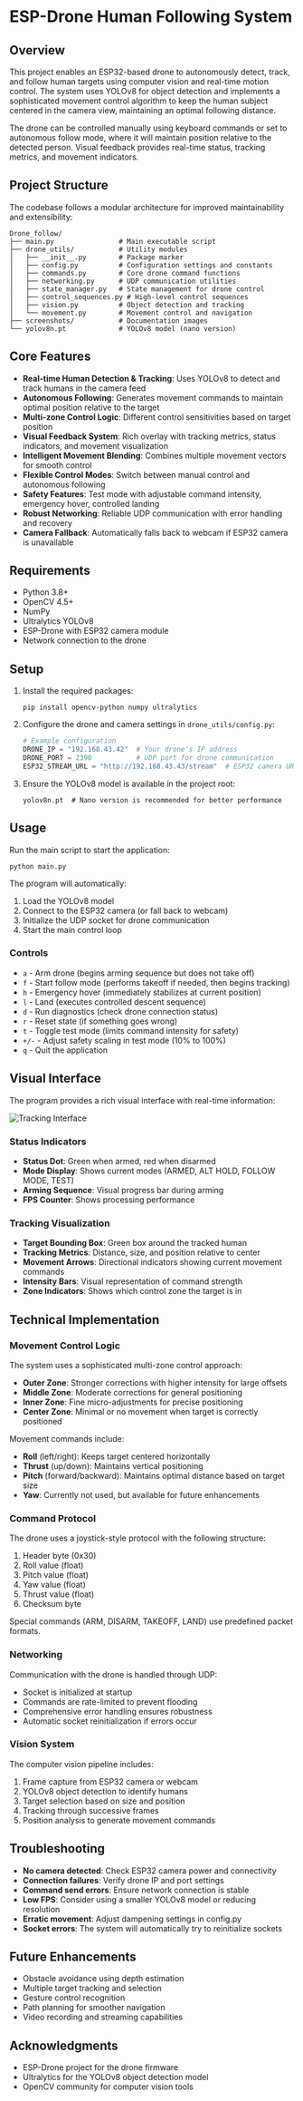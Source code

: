 # ESP-Drone Human Following System


## Overview

This project enables an ESP32-based drone to autonomously detect, track, and follow human targets using computer vision and real-time motion control. The system uses YOLOv8 for object detection and implements a sophisticated movement control algorithm to keep the human subject centered in the camera view, maintaining an optimal following distance.

The drone can be controlled manually using keyboard commands or set to autonomous follow mode, where it will maintain position relative to the detected person. Visual feedback provides real-time status, tracking metrics, and movement indicators.

## Project Structure

The codebase follows a modular architecture for improved maintainability and extensibility:

```
Drone_follow/
├── main.py                # Main executable script
├── drone_utils/           # Utility modules
│   ├── __init__.py        # Package marker
│   ├── config.py          # Configuration settings and constants
│   ├── commands.py        # Core drone command functions
│   ├── networking.py      # UDP communication utilities
│   ├── state_manager.py   # State management for drone control
│   ├── control_sequences.py # High-level control sequences
│   ├── vision.py          # Object detection and tracking
│   └── movement.py        # Movement control and navigation
├── screenshots/           # Documentation images
└── yolov8n.pt             # YOLOv8 model (nano version)
```

## Core Features

- **Real-time Human Detection & Tracking**: Uses YOLOv8 to detect and track humans in the camera feed
- **Autonomous Following**: Generates movement commands to maintain optimal position relative to the target
- **Multi-zone Control Logic**: Different control sensitivities based on target position
- **Visual Feedback System**: Rich overlay with tracking metrics, status indicators, and movement visualization
- **Intelligent Movement Blending**: Combines multiple movement vectors for smooth control
- **Flexible Control Modes**: Switch between manual control and autonomous following
- **Safety Features**: Test mode with adjustable command intensity, emergency hover, controlled landing
- **Robust Networking**: Reliable UDP communication with error handling and recovery
- **Camera Fallback**: Automatically falls back to webcam if ESP32 camera is unavailable

## Requirements

- Python 3.8+
- OpenCV 4.5+
- NumPy
- Ultralytics YOLOv8
- ESP-Drone with ESP32 camera module
- Network connection to the drone

## Setup

1. Install the required packages:
   ```
   pip install opencv-python numpy ultralytics
   ```

2. Configure the drone and camera settings in `drone_utils/config.py`:
   ```python
   # Example configuration
   DRONE_IP = "192.168.43.42"  # Your drone's IP address
   DRONE_PORT = 2390           # UDP port for drone communication
   ESP32_STREAM_URL = "http://192.168.43.43/stream"  # ESP32 camera URL
   ```

3. Ensure the YOLOv8 model is available in the project root:
   ```
   yolov8n.pt  # Nano version is recommended for better performance
   ```

## Usage

Run the main script to start the application:
```
python main.py
```

The program will automatically:
1. Load the YOLOv8 model
2. Connect to the ESP32 camera (or fall back to webcam)
3. Initialize the UDP socket for drone communication
4. Start the main control loop

### Controls

- `a` - Arm drone (begins arming sequence but does not take off)
- `f` - Start follow mode (performs takeoff if needed, then begins tracking)
- `h` - Emergency hover (immediately stabilizes at current position)
- `l` - Land (executes controlled descent sequence)
- `d` - Run diagnostics (check drone connection status)
- `r` - Reset state (if something goes wrong)
- `t` - Toggle test mode (limits command intensity for safety)
- `+/-` - Adjust safety scaling in test mode (10% to 100%)
- `q` - Quit the application

## Visual Interface

The program provides a rich visual interface with real-time information:

![Tracking Interface](screenshots/tracking_interface.jpg)

### Status Indicators
- **Status Dot**: Green when armed, red when disarmed
- **Mode Display**: Shows current modes (ARMED, ALT HOLD, FOLLOW MODE, TEST)
- **Arming Sequence**: Visual progress bar during arming
- **FPS Counter**: Shows processing performance

### Tracking Visualization
- **Target Bounding Box**: Green box around the tracked human
- **Tracking Metrics**: Distance, size, and position relative to center
- **Movement Arrows**: Directional indicators showing current movement commands
- **Intensity Bars**: Visual representation of command strength
- **Zone Indicators**: Shows which control zone the target is in

## Technical Implementation

### Movement Control Logic

The system uses a sophisticated multi-zone control approach:

- **Outer Zone**: Stronger corrections with higher intensity for large offsets
- **Middle Zone**: Moderate corrections for general positioning
- **Inner Zone**: Fine micro-adjustments for precise positioning
- **Center Zone**: Minimal or no movement when target is correctly positioned

Movement commands include:
- **Roll** (left/right): Keeps target centered horizontally
- **Thrust** (up/down): Maintains vertical positioning
- **Pitch** (forward/backward): Maintains optimal distance based on target size
- **Yaw**: Currently not used, but available for future enhancements

### Command Protocol

The drone uses a joystick-style protocol with the following structure:
1. Header byte (0x30)
2. Roll value (float)
3. Pitch value (float)
4. Yaw value (float)
5. Thrust value (float)
6. Checksum byte

Special commands (ARM, DISARM, TAKEOFF, LAND) use predefined packet formats.

### Networking

Communication with the drone is handled through UDP:
- Socket is initialized at startup
- Commands are rate-limited to prevent flooding
- Comprehensive error handling ensures robustness
- Automatic socket reinitialization if errors occur

### Vision System

The computer vision pipeline includes:
1. Frame capture from ESP32 camera or webcam
2. YOLOv8 object detection to identify humans
3. Target selection based on size and position
4. Tracking through successive frames
5. Position analysis to generate movement commands

## Troubleshooting

- **No camera detected**: Check ESP32 camera power and connectivity
- **Connection failures**: Verify drone IP and port settings
- **Command send errors**: Ensure network connection is stable
- **Low FPS**: Consider using a smaller YOLOv8 model or reducing resolution
- **Erratic movement**: Adjust dampening settings in config.py
- **Socket errors**: The system will automatically try to reinitialize sockets

## Future Enhancements

- Obstacle avoidance using depth estimation
- Multiple target tracking and selection
- Gesture control recognition
- Path planning for smoother navigation
- Video recording and streaming capabilities

## Acknowledgments

- ESP-Drone project for the drone firmware
- Ultralytics for the YOLOv8 object detection model
- OpenCV community for computer vision tools
